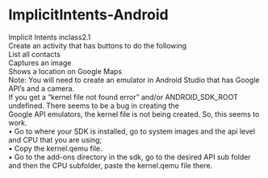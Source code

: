 # ImplicitIntents-Android
Implicit Intents inclass2.1<br>
Create an activity that has buttons to do the following <br>
List all contacts <br>
Captures an image <br>
Shows a location on Google Maps <br>
Note: You will need to create an emulator in Android Studio that has Google API’s and a camera. <br>
If you get a “kernel file not found error” and/or ANDROID_SDK_ROOT undefined.  There seems to be a bug in creating the <br>
Google API emulators, the kernel file is not being created.  So, this seems to work. <br>
•	Go to where your SDK is installed, go to system images and the api level and CPU that you are using; <br>
•	Copy the kernel.qemu file. <br>
•	Go to the add-ons directory in the sdk, go to the desired API sub folder and then the CPU subfolder, paste the kernel.qemu file there. <br>
 
 
